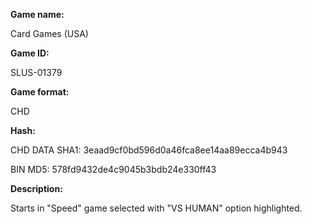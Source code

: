 ﻿**Game name:**

Card Games (USA)

**Game ID:**

SLUS-01379

**Game format:**

CHD

**Hash:**

CHD DATA SHA1: 3eaad9cf0bd596d0a46fca8ee14aa89ecca4b943

BIN MD5: 578fd9432de4c9045b3bdb24e330ff43

**Description:**

Starts in "Speed" game selected with "VS HUMAN" option highlighted.